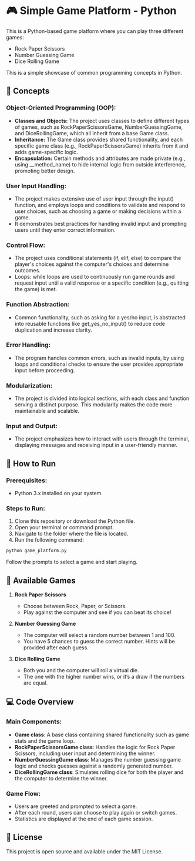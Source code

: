 # 🎮 Simple Game Platform - Python

This is a Python-based game platform where you can play three different games:

- Rock Paper Scissors
- Number Guessing Game
- Dice Rolling Game

This is a simple showcase of common programming concepts in Python.

## 🚀 Concepts

### Object-Oriented Programming (OOP):

- **Classes and Objects:** The project uses classes to define different types of games, such as RockPaperScissorsGame, NumberGuessingGame, and DiceRollingGame, which all inherit from a base Game class.
- **Inheritance:** The Game class provides shared functionality, and each specific game class (e.g., RockPaperScissorsGame) inherits from it and adds game-specific logic.
- **Encapsulation:** Certain methods and attributes are made private (e.g., using \_\_method_name) to hide internal logic from outside interference, promoting better design.

### User Input Handling:

- The project makes extensive use of user input through the input() function, and employs loops and conditions to validate and respond to user choices, such as choosing a game or making decisions within a game.
- It demonstrates best practices for handling invalid input and prompting users until they enter correct information.

### Control Flow:

- The project uses conditional statements (if, elif, else) to compare the player's choices against the computer's choices and determine outcomes.
- Loops: while loops are used to continuously run game rounds and request input until a valid response or a specific condition (e.g., quitting the game) is met.

### Function Abstraction:

- Common functionality, such as asking for a yes/no input, is abstracted into reusable functions like get_yes_no_input() to reduce code duplication and increase clarity.

### Error Handling:

- The program handles common errors, such as invalid inputs, by using loops and conditional checks to ensure the user provides appropriate input before proceeding.

### Modularization:

- The project is divided into logical sections, with each class and function serving a distinct purpose. This modularity makes the code more maintainable and scalable.

### Input and Output:

- The project emphasizes how to interact with users through the terminal, displaying messages and receiving input in a user-friendly manner.

## 📜 How to Run

### Prerequisites:

- Python 3.x installed on your system.

### Steps to Run:

1. Clone this repository or download the Python file.
2. Open your terminal or command prompt.
3. Navigate to the folder where the file is located.
4. Run the following command:

```bash
python game_platform.py
```

Follow the prompts to select a game and start playing.

## 🎲 Available Games

1. **Rock Paper Scissors**

   - Choose between Rock, Paper, or Scissors.
   - Play against the computer and see if you can beat its choice!

2. **Number Guessing Game**

   - The computer will select a random number between 1 and 100.
   - You have 5 chances to guess the correct number. Hints will be provided after each guess.

3. **Dice Rolling Game**
   - Both you and the computer will roll a virtual die.
   - The one with the higher number wins, or it’s a draw if the numbers are equal.

## 💻 Code Overview

### Main Components:

- **Game class**: A base class containing shared functionality such as game stats and the game loop.
- **RockPaperScissorsGame class**: Handles the logic for Rock Paper Scissors, including user input and determining the winner.
- **NumberGuessingGame class**: Manages the number guessing game logic and checks guesses against a randomly generated number.
- **DiceRollingGame class**: Simulates rolling dice for both the player and the computer to determine the winner.

### Game Flow:

- Users are greeted and prompted to select a game.
- After each round, users can choose to play again or switch games.
- Statistics are displayed at the end of each game session.

## 📝 License

This project is open source and available under the MIT License.
